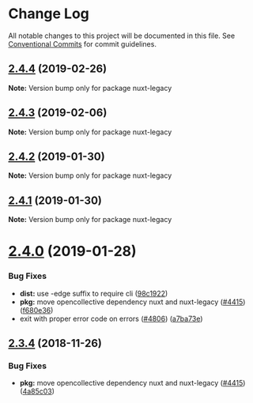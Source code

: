 # Change Log

All notable changes to this project will be documented in this file.
See [Conventional Commits](https://conventionalcommits.org) for commit guidelines.

## [2.4.4](https://github.com/nuxt/nuxt.js/compare/v2.4.3...v2.4.4) (2019-02-26)

**Note:** Version bump only for package nuxt-legacy





## [2.4.3](https://github.com/nuxt/nuxt.js/compare/v2.4.2...v2.4.3) (2019-02-06)

**Note:** Version bump only for package nuxt-legacy





## [2.4.2](https://github.com/nuxt/nuxt.js/compare/v2.4.1...v2.4.2) (2019-01-30)

**Note:** Version bump only for package nuxt-legacy





## [2.4.1](https://github.com/nuxt/nuxt.js/compare/v2.4.0...v2.4.1) (2019-01-30)

**Note:** Version bump only for package nuxt-legacy





# [2.4.0](https://github.com/nuxt/nuxt.js/compare/v2.3.4...v2.4.0) (2019-01-28)


### Bug Fixes

* **dist:** use -edge suffix to require cli ([98c1922](https://github.com/nuxt/nuxt.js/commit/98c1922))
* **pkg:** move opencollective dependency nuxt and nuxt-legacy ([#4415](https://github.com/nuxt/nuxt.js/issues/4415)) ([f680e36](https://github.com/nuxt/nuxt.js/commit/f680e36))
* exit with proper error code on errors ([#4806](https://github.com/nuxt/nuxt.js/issues/4806)) ([a7ba73e](https://github.com/nuxt/nuxt.js/commit/a7ba73e))





## [2.3.4](https://github.com/nuxt/nuxt.js/compare/v2.3.2...v2.3.4) (2018-11-26)


### Bug Fixes

* **pkg:** move opencollective dependency nuxt and nuxt-legacy ([#4415](https://github.com/nuxt/nuxt.js/issues/4415)) ([4a85c03](https://github.com/nuxt/nuxt.js/commit/4a85c03))
